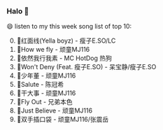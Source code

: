 

### Halo 👋

😄 listen to my this week song list of top 10:

0. 🌈红面线(Yella boyz) - 瘦子E.SO/LC
1. 🌈How we fly - 顽童MJ116
2. 🌈依然我行我素 - MC HotDog 热狗
3. 🌈Won't Deny (Feat. 瘦子E.SO) - 呆宝静/瘦子E.SO
4. 🌈少年董 - 顽童MJ116
5. 🌈Salute - 陈冠希
6. 🌈干大事 - 顽童MJ116
7. 🌈Fly Out - 兄弟本色
8. 🌈Just Believe - 顽童MJ116
9. 🌈双手插口袋 - 顽童MJ116/张震岳

